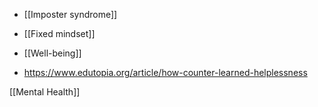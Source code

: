   - [[Imposter syndrome]]
  - [[Fixed mindset]]
  - [[Well-being]]

  - https://www.edutopia.org/article/how-counter-learned-helplessness

[[Mental Health]]